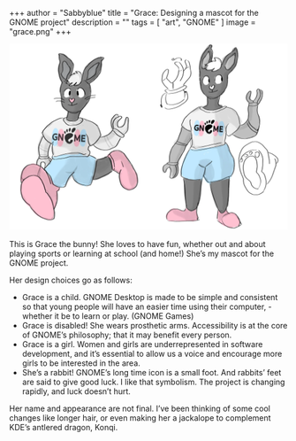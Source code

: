 +++
author = "Sabbyblue"
title = "Grace: Designing a mascot for the GNOME project"
description = ""
tags = [
    "art",
    "GNOME"
]
image = "grace.png"
+++

![](grace.webp)

This is Grace the bunny! She loves to have fun, whether out and about playing sports or learning at school (and home!) She’s my mascot for the GNOME project.

Her design choices go as follows:

- Grace is a child. GNOME Desktop is made to be simple and consistent so that young people will have an easier time using their computer,  -whether it be to learn or play. (GNOME Games)
- Grace is disabled! She wears prosthetic arms. Accessibility is at the core of GNOME’s philosophy; that it may benefit every person.
- Grace is a girl. Women and girls are underrepresented in software development, and it’s essential to allow us a voice and encourage more girls to be interested in the area.
- She’s a rabbit! GNOME’s long time icon is a small foot. And rabbits’ feet are said to give good luck. I like that symbolism. The project is changing rapidly, and luck doesn’t hurt.

Her name and appearance are not final. I’ve been thinking of some cool changes like longer hair, or even making her a jackalope to complement KDE’s antlered dragon, Konqi.
